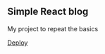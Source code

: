 ## Simple React blog

My project to repeat the basics

[Deploy](https://s4mmael-simple-blog-react.netlify.app/)
